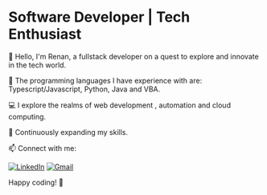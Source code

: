 # Software Developer | Tech Enthusiast

👋 Hello, I'm Renan, a fullstack developer on a quest to explore and innovate in the tech world.

🌟 The programming languages I have experience with are: Typescript/Javascript, Python, Java and VBA.

💻 I explore the realms of web development , automation and cloud computing.

🚀 Continuously expanding my skills. 

📫 Connect with me:

[![LinkedIn](https://img.shields.io/badge/LinkedIn-0077B5?style=for-the-badge&logo=linkedin&logoColor=white)](https://www.linkedin.com/in/renan-ferreira-de-santana/)
[![Gmail](https://img.shields.io/badge/Gmail-D14836?style=for-the-badge&logo=gmail&logoColor=white)](mailto:renan.frsantana@gmail.com)

Happy coding! 🚀
